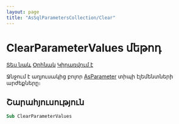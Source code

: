```yaml
---
layout: page
title: "AsSqlParametersCollection/Clear"
---
```



# ClearParameterValues մեթոդ

[Տես նաև](../AsGrid.md) [Օրինակ]() [Կիրառվում է](../AsGrid.md) 

Ջնջում է աղյուսակից բոլոր [AsParameter](/AsParameter.md) տիպի էլեմենտների արժեքները։

## Շարահյուսություն

``` vb
Sub ClearParameterValues
```
